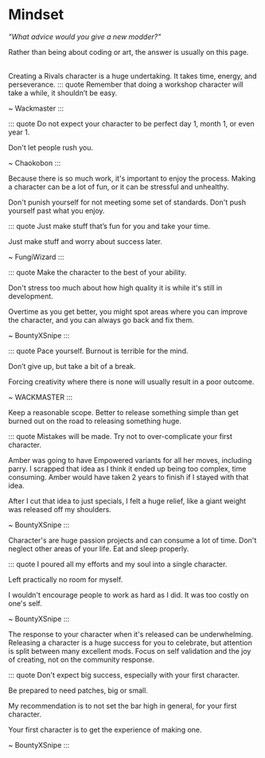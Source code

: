 # Mindset

*"What advice would you give a new modder?"*

Rather than being about coding or art, the answer is usually on this page.

\
Creating a Rivals character is a huge undertaking. It takes time, energy, and perseverance.
::: quote
Remember that doing a workshop character will take a while, it shouldn’t be easy.

~ Wackmaster
:::

::: quote
Do not expect your character to be perfect day 1, month 1, or even year 1. 

Don't let people rush you.

~ Chaokobon
:::

Because there is so much work, it's important to enjoy the process. Making a character can be a lot of fun, or it can be stressful and unhealthy.

Don't punish yourself for not meeting some set of standards. Don't push yourself past what you enjoy. 

::: quote
Just make stuff that’s fun for you and take your time. 

Just make stuff and worry about success later.

~ FungiWizard
:::

::: quote
Make the character to the best of your ability. 

Don't stress too much about how high quality it is while it's still in development. 

Overtime as you get better, you might spot areas where you can improve the character,
and you can always go back and fix them.

~ BountyXSnipe
:::

::: quote
Pace yourself. Burnout is terrible for the mind.

Don’t give up, but take a bit of a break.

Forcing creativity where there is none will usually result in a poor outcome.

~ WACKMASTER
:::

Keep a reasonable scope. Better to release something simple than get burned out on the road to releasing something huge.

::: quote
Mistakes will be made. Try not to over-complicate your first character.

Amber was going to have Empowered variants for all her moves, including parry. I scrapped that idea as I think it ended up being too complex, time consuming. Amber would have taken 2 years to finish if I stayed with that idea.

After I cut that idea to just specials, I felt a huge relief, like a giant weight was released off my shoulders.

~ BountyXSnipe
:::

Character's are huge passion projects and can consume a lot of time.
Don't neglect other areas of your life. Eat and sleep properly.

::: quote
I poured all my efforts and my soul into a single character.

Left practically no room for myself.

I wouldn't encourage people to work as hard as I did. It was too costly on one's self.

~ BountyXSnipe
:::

The response to your character when it's released can be underwhelming. Releasing a character is a huge success for you to celebrate, but attention is split between many excellent mods. Focus on self validation and the joy of creating, not on the community response.

::: quote
Don't expect big success, especially with your first character.

Be prepared to need patches, big or small.

My recommendation is to not set the bar high in general, for your first character.

Your first character is to get the experience of making one.

~ BountyXSnipe
:::